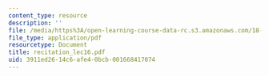 ```yaml
---
content_type: resource
description: ''
file: /media/https%3A/open-learning-course-data-rc.s3.amazonaws.com/18-034-honors-differential-equations-spring-2004/3911ed2614c6afe40bcb001668417074_recitation_lec16.pdf
file_type: application/pdf
resourcetype: Document
title: recitation_lec16.pdf
uid: 3911ed26-14c6-afe4-0bcb-001668417074
---
```

